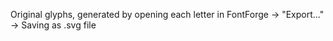 Original glyphs, generated by opening each letter in FontForge -> "Export..." -> Saving as .svg file
